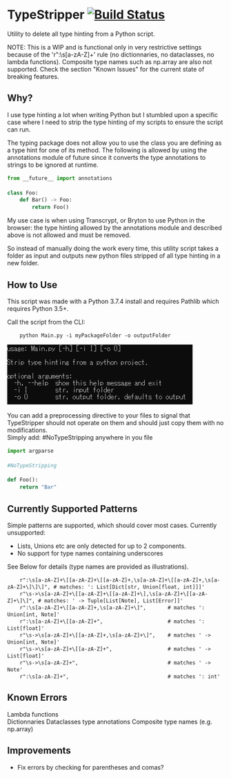 # TypeStripper [![Build Status](https://travis-ci.com/Wally869/TypeStripper.svg?branch=master)](https://travis-ci.com/Wally869/TypeStripper)

Utility to delete all type hinting from a Python script.

NOTE: This is a WIP and is functional only in very restrictive settings 
because of the 'r":\s[a-zA-Z]+' rule (no dictionnaries, no dataclasses, no lambda functions).
Composite type names such as np.array are also not supported.
Check the section "Known Issues" for the current state of breaking features.

## Why?

I use type hinting a lot when writing Python but I stumbled upon a specific case where I need to strip the type hinting of my scripts to ensure the script can run.  

The typing package does not allow you to use the class you are defining as a type hint for one of its method. The following is allowed by using the annotations module of future since it converts the type annotations to strings to be ignored at runtime. 

```python
from __future__ import annotations

class Foo:
    def Bar() -> Foo:
        return Foo()
```

My use case is when using Transcrypt, or Bryton to use Python in the browser: the type hinting allowed by the annotations module and described above is not allowed and must be removed.

So instead of manually doing the work every time, this utility script takes a folder as input and outputs new python files stripped of all type hinting in a new folder.

## How to Use

This script was made with a Python 3.7.4 install and requires Pathlib which requires Python 3.5+.

Call the script from the CLI:

```command line
    python Main.py -i myPackageFolder -o outputFolder
```

![Help Argparse](ReadmeImages/argparse.JPG)


You can add a preprocessing directive to your files to signal that TypeStripper should not operate on them
and should just copy them with no modifications.  
Simply add: #NoTypeStripping anywhere in you file

```python
import argparse

#NoTypeStripping

def Foo():
    return "Bar"

```

## Currently Supported Patterns

Simple patterns are supported, which should cover most cases.
Currently unsupported:
- Lists, Unions etc are only detected for up to 2 components.  
- No support for type names containing underscores  


See Below for details (type names are provided as illustrations).


```pythonregexp
    r":\s[a-zA-Z]+\[[a-zA-Z]+\[[a-zA-Z]+,\s[a-zA-Z]+\[[a-zA-Z]+,\s[a-zA-Z]+\]\]\]", # matches: ': List[Dict[str, Union[float, int]]]'
    r"\s->\s[a-zA-Z]+\[[a-zA-Z]+\[[a-zA-Z]+\],\s[a-zA-Z]+\[[a-zA-Z]+\]\]", # matches: ' -> Tuple[List[Note], List[Error]]'
    r":\s[a-zA-Z]+\[[a-zA-Z]+,\s[a-zA-Z]+\]",       # matches ': Union[int, Note]'
    r":\s[a-zA-Z]+\[[a-zA-Z]+",                     # matches ': List[float]'
    r"\s->\s[a-zA-Z]+\[[a-zA-Z]+,\s[a-zA-Z]+\]",    # matches ' -> Union[int, Note]'
    r"\s->\s[a-zA-Z]+\[[a-zA-Z]+",                  # matches ' -> List[float]'
    r"\s->\s[a-zA-Z]+",                             # matches ' -> Note'
    r":\s[a-zA-Z]+",                                # matches ': int'
```


## Known Errors

Lambda functions  
Dictionnaries
Dataclasses type annotations
Composite type names (e.g. np.array)


## Improvements

- Fix errors by checking for parentheses and comas?